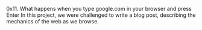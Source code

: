 0x11. What happens when you type google.com in your browser and press Enter
In this project, we were challenged to write a blog post, describing the mechanics of the web as we browse.